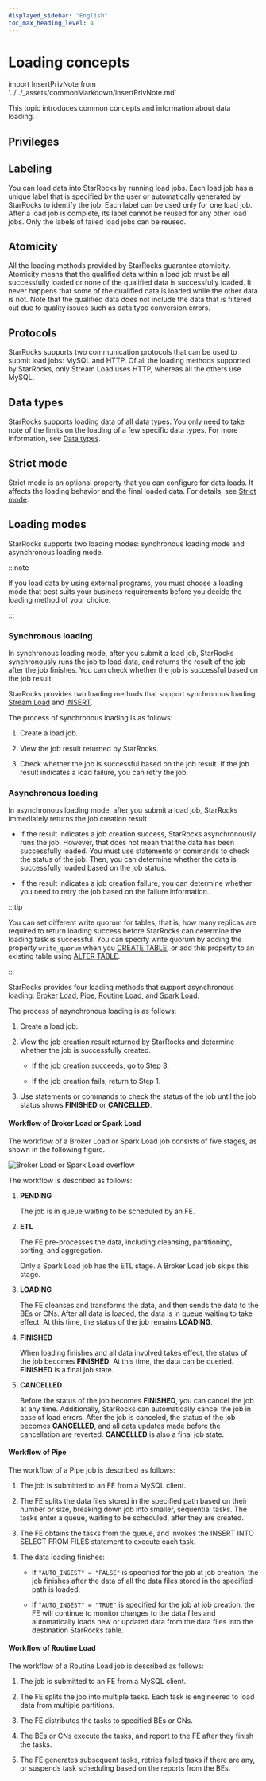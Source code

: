 ```yaml
---
displayed_sidebar: "English"
toc_max_heading_level: 4
---
```


# Loading concepts

import InsertPrivNote from '../../_assets/commonMarkdown/insertPrivNote.md'

This topic introduces common concepts and information about data loading.

## Privileges

<InsertPrivNote />

## Labeling

You can load data into StarRocks by running load jobs. Each load job has a unique label that is specified by the user or automatically generated by StarRocks to identify the job. Each label can be used only for one load job. After a load job is complete, its label cannot be reused for any other load jobs. Only the labels of failed load jobs can be reused.

## Atomicity

All the loading methods provided by StarRocks guarantee atomicity. Atomicity means that the qualified data within a load job must be all successfully loaded or none of the qualified data is successfully loaded. It never happens that some of the qualified data is loaded while the other data is not. Note that the qualified data does not include the data that is filtered out due to quality issues such as data type conversion errors.

## Protocols

StarRocks supports two communication protocols that can be used to submit load jobs: MySQL and HTTP. Of all the loading methods supported by StarRocks, only Stream Load uses HTTP, whereas all the others use MySQL.

## Data types

StarRocks supports loading data of all data types. You only need to take note of the limits on the loading of a few specific data types. For more information, see [Data types](../../sql-reference/data-types/README.md).

## Strict mode

Strict mode is an optional property that you can configure for data loads. It affects the loading behavior and the final loaded data. For details, see [Strict mode](../load_concept/strict_mode.md).

## Loading modes

StarRocks supports two loading modes: synchronous loading mode and asynchronous loading mode.

:::note

If you load data by using external programs, you must choose a loading mode that best suits your business requirements before you decide the loading method of your choice.

:::

### Synchronous loading

In synchronous loading mode, after you submit a load job, StarRocks synchronously runs the job to load data, and returns the result of the job after the job finishes. You can check whether the job is successful based on the job result.

StarRocks provides two loading methods that support synchronous loading: [Stream Load](../StreamLoad.md) and [INSERT](../InsertInto.md).

The process of synchronous loading is as follows:

1. Create a load job.

2. View the job result returned by StarRocks.

3. Check whether the job is successful based on the job result. If the job result indicates a load failure, you can retry the job.

### Asynchronous loading

In asynchronous loading mode, after you submit a load job, StarRocks immediately returns the job creation result.

- If the result indicates a job creation success, StarRocks asynchronously runs the job. However, that does not mean that the data has been successfully loaded. You must use statements or commands to check the status of the job. Then, you can determine whether the data is successfully loaded based on the job status.

- If the result indicates a job creation failure, you can determine whether you need to retry the job based on the failure information.

:::tip

You can set different write quorum for tables, that is, how many replicas are required to return loading success before StarRocks can determine the loading task is successful. You can specify write quorum by adding the property `write_quorum` when you [CREATE TABLE](../../sql-reference/sql-statements/data-definition/CREATE_TABLE.md), or add this property to an existing table using [ALTER TABLE](../../sql-reference/sql-statements/data-definition/ALTER_TABLE.md).

:::

StarRocks provides four loading methods that support asynchronous loading: [Broker Load](../../sql-reference/sql-statements/loading_unloading/BROKER_LOAD.md), [Pipe](../../sql-reference/sql-statements/loading_unloading/pipe/CREATE_PIPE.md), [Routine Load](../../sql-reference/sql-statements/loading_unloading/routine_load/CREATE_ROUTINE_LOAD.md), and [Spark Load](../../sql-reference/sql-statements/loading_unloading/SPARK_LOAD.md).

The process of asynchronous loading is as follows:

1. Create a load job.

2. View the job creation result returned by StarRocks and determine whether the job is successfully created.

   - If the job creation succeeds, go to Step 3.

   - If the job creation fails, return to Step 1.

3. Use statements or commands to check the status of the job until the job status shows **FINISHED** or **CANCELLED**.

#### Workflow of Broker Load or Spark Load

The workflow of a Broker Load or Spark Load job consists of five stages, as shown in the following figure.

![Broker Load or Spark Load overflow](../../_assets/4.1-1.png)

The workflow is described as follows:

1. **PENDING**

   The job is in queue waiting to be scheduled by an FE.

2. **ETL**

   The FE pre-processes the data, including cleansing, partitioning, sorting, and aggregation.

   Only a Spark Load job has the ETL stage. A Broker Load job skips this stage.

3. **LOADING**

   The FE cleanses and transforms the data, and then sends the data to the BEs or CNs. After all data is loaded, the data is in queue waiting to take effect. At this time, the status of the job remains **LOADING**.

4. **FINISHED**

   When loading finishes and all data involved takes effect, the status of the job becomes **FINISHED**. At this time, the data can be queried. **FINISHED** is a final job state.

5. **CANCELLED**

   Before the status of the job becomes **FINISHED**, you can cancel the job at any time. Additionally, StarRocks can automatically cancel the job in case of load errors. After the job is canceled, the status of the job becomes **CANCELLED**, and all data updates made before the cancellation are reverted. **CANCELLED** is also a final job state.

#### Workflow of Pipe

The workflow of a Pipe job is described as follows:

1. The job is submitted to an FE from a MySQL client.

2. The FE splits the data files stored in the specified path based on their number or size, breaking down job into smaller, sequential tasks. The tasks enter a queue, waiting to be scheduled, after they are created.

3. The FE obtains the tasks from the queue, and invokes the INSERT INTO SELECT FROM FILES statement to execute each task.

4. The data loading finishes:

   - If `"AUTO_INGEST" = "FALSE"` is specified for the job at job creation, the job finishes after the data of all the data files stored in the specified path is loaded.

   - If `"AUTO_INGEST" = "TRUE"` is specified for the job at job creation, the FE will continue to monitor changes to the data files and automatically loads new or updated data from the data files into the destination StarRocks table.

#### Workflow of Routine Load

The workflow of a Routine Load job is described as follows:

1. The job is submitted to an FE from a MySQL client.

2. The FE splits the job into multiple tasks. Each task is engineered to load data from multiple partitions.

3. The FE distributes the tasks to specified BEs or CNs.

4. The BEs or CNs execute the tasks, and report to the FE after they finish the tasks.

5. The FE generates subsequent tasks, retries failed tasks if there are any, or suspends task scheduling based on the reports from the BEs.
